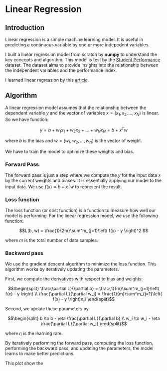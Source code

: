 # Linear Regression

## Introduction

Linear regression is a simple machine learning model. 
It is useful in predicting a continuous variable by one or more indepedent variables.

I built a linear regression model from scratch by **numpy** to understand the key concepts and algorithm.
This model is test by the [Student Performance](https://www.kaggle.com/datasets/nikhil7280/student-performance-multiple-linear-regression/) dataset. 
The dataset aims to provide insights into the relationship between the independent variables and the performance index.

I learned linear regression by this [article](https://medium.com/analytics-vidhya/multiple-linear-regression-from-scratch-using-python-db9368859f).

## Algorithm

A linear regression model assumes that the relationship between the dependent variable $y$ 
and the vector of variables $x=(x_1, x_2, ..., x_N)$ is linear. 
So we have function:
```math
y = b + w_1x_1 + w_2x_2 + ... + w_Nx_N = b + x^Tw
```
where $b$ is the bias and $w=(w_1, w_2, ..., w_N)$ is the vector of weight. 

We have to train the model to optimize these weights and bias. 

### Forward Pass
The forward pass is just a step where we compute the $y$ for the input data $x$ by the current weights and biases. 
It is essentially applying our model to the input data. 
We use $f(x) = b + x^Tw$ to represent the result.

### Loss function
The loss function (or cost function) is a function to measure how well our model is performing. 
For the linear regression model, we use the following function:
```math
L(b, w) = \frac{1}{2m}\sum^m_{j=1}\left( f(x) - y \right)^2 
```
where $m$ is the total number of data samples.

### Backward pass
We use the gradient descent algorithm to minimize the loss function. 
This algorithm works by iteratively updating the parameters.

First, we compute the derivatives with respect to bias and weights:
```math
\begin{split}
\frac{\partial L}{\partial b} = \frac{1}{m}\sum^m_{j=1}\left( f(x) - y \right) \\
\frac{\partial L}{\partial w_i} = \frac{1}{m}\sum^m_{j=1}\left( f(x) - y \right)x_i
\end{split}
```

Second, we update these parameters by 
```math
\begin{split}
b \to b - \eta \frac{\partial L}{\partial b} \\
w_i \to w_i - \eta \frac{\partial L}{\partial w_i}
\end{split}
```
where $\eta$ is the learning rate.

By iteratively performing the forward pass, computing the loss function, performing the backward pass, and updating the parameters, 
the model learns to make better predictions. 

This plot show the 
